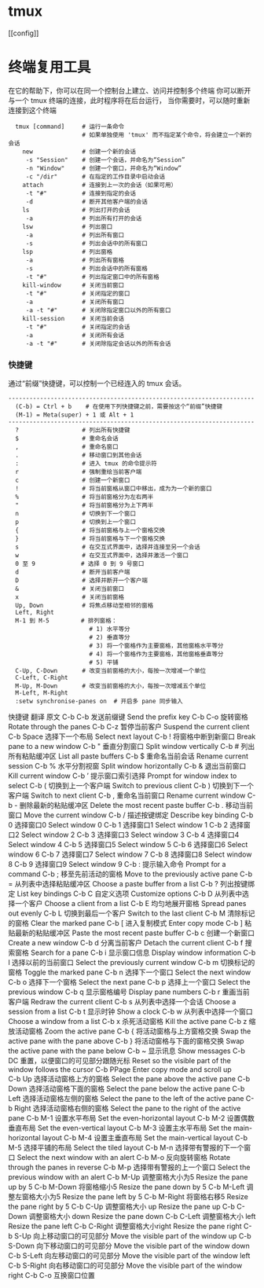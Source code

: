 # tmux

[[config]]

# 终端复用工具
 在它的帮助下，你可以在同一个控制台上建立、访问并控制多个终端
 你可以断开与一个 tmux 终端的连接，此时程序将在后台运行， 当你需要时，可以随时重新连接到这个终端

```
  tmux [command]     # 运行一条命令
                     # 如果单独使用 'tmux' 而不指定某个命令，将会建立一个新的会话
    new              # 创建一个新的会话
     -s "Session"    # 创建一个会话，并命名为“Session”
     -n "Window"     # 创建一个窗口，并命名为“Window”
     -c "/dir"       # 在指定的工作目录中启动会话
    attach           # 连接到上一次的会话（如果可用）
     -t "#"          # 连接到指定的会话
     -d              # 断开其他客户端的会话
    ls               # 列出打开的会话
     -a              # 列出所有打开的会话
    lsw              # 列出窗口
     -a              # 列出所有窗口
     -s              # 列出会话中的所有窗口
    lsp              # 列出窗格
     -a              # 列出所有窗格
     -s              # 列出会话中的所有窗格
     -t "#"          # 列出指定窗口中的所有窗格
    kill-window      # 关闭当前窗口
     -t "#"          # 关闭指定的窗口
     -a              # 关闭所有窗口
     -a -t "#"       # 关闭除指定窗口以外的所有窗口
    kill-session     # 关闭当前会话
     -t "#"          # 关闭指定的会话
     -a              # 关闭所有会话
     -a -t "#"       # 关闭除指定会话以外的所有会话
```


### 快捷键

通过“前缀”快捷键，可以控制一个已经连入的 tmux 会话。

```
----------------------------------------------------------------------
  (C-b) = Ctrl + b    # 在使用下列快捷键之前，需要按这个“前缀”快捷键
  (M-1) = Meta(super) + 1 或 Alt + 1
----------------------------------------------------------------------
  ?                  # 列出所有快捷键
  $                  # 重命名会话
  ,                  # 重命名窗口
  .                  # 移动窗口到其他会话
  :                  # 进入 tmux 的命令提示符
  r                  # 强制重绘当前客户端
  c                  # 创建一个新窗口
  !                  # 将当前窗格从窗口中移出，成为为一个新的窗口
  %                  # 将当前窗格分为左右两半
  "                  # 将当前窗格分为上下两半
  n                  # 切换到下一个窗口
  p                  # 切换到上一个窗口
  {                  # 将当前窗格与上一个窗格交换
  }                  # 将当前窗格与下一个窗格交换
  s                  # 在交互式界面中，选择并连接至另一个会话
  w                  # 在交互式界面中，选择并激活一个窗口
  0 至 9             # 选择 0 到 9 号窗口
  d                  # 断开当前客户端
  D                  # 选择并断开一个客户端
  &                  # 关闭当前窗口
  x                  # 关闭当前窗格
  Up, Down           # 将焦点移动至相邻的窗格
  Left, Right
  M-1 到 M-5         # 排列窗格：
                       # 1) 水平等分
                       # 2) 垂直等分
                       # 3) 将一个窗格作为主要窗格，其他窗格水平等分
                       # 4) 将一个窗格作为主要窗格，其他窗格垂直等分
                       # 5) 平铺
  C-Up, C-Down       # 改变当前窗格的大小，每按一次增减一个单位
  C-Left, C-Right
  M-Up, M-Down       # 改变当前窗格的大小，每按一次增减五个单位
  M-Left, M-Right
  :setw synchronise-panes on  # 开启多 pane 同步输入
```

快捷键	翻译	原文
C-b C-b	发送前缀键	Send the prefix key
C-b C-o	旋转窗格	Rotate through the panes
C-b C-z	暂停当前客户	Suspend the current client
C-b Space	选择下一个布局	Select next layout
C-b !	将窗格中断到新窗口	Break pane to a new window
C-b "	垂直分割窗口	Split window vertically
C-b #	列出所有粘贴缓冲区	List all paste buffers
C-b $	重命名当前会话	Rename current session
C-b %	水平分割视窗	Split window horizontally
C-b &	退出当前窗口	Kill current window
C-b ’	提示窗口索引选择	Prompt for window index to select
C-b (	切换到上一个客户端	Switch to previous client
C-b )	切换到下一个客户端	Switch to next client
C-b ,	重命名当前窗口	Rename current window
C-b -	删除最新的粘贴缓冲区	Delete the most recent paste buffer
C-b .	移动当前窗口	Move the current window
C-b /	描述按键绑定	Describe key binding
C-b 0	选择窗口0	Select window 0
C-b 1	选择窗口1	Select window 1
C-b 2	选择窗口2	Select window 2
C-b 3	选择窗口3	Select window 3
C-b 4	选择窗口4	Select window 4
C-b 5	选择窗口5	Select window 5
C-b 6	选择窗口6	Select window 6
C-b 7	选择窗口7	Select window 7
C-b 8	选择窗口8	Select window 8
C-b 9	选择窗口9	Select window 9
C-b :	提示输入命令	Prompt for a command
C-b ;	移至先前活动的窗格	Move to the previously active pane
C-b =	从列表中选择粘贴缓冲区	Choose a paste buffer from a list
C-b ?	列出按键绑定	List key bindings
C-b C	自定义选项	Customize options
C-b D	从列表中选择一个客户	Choose a client from a list
C-b E	均匀地展开窗格	Spread panes out evenly
C-b L	切换到最后一个客户	Switch to the last client
C-b M	清除标记的窗格	Clear the marked pane
C-b [	进入复制模式	Enter copy mode
C-b ]	粘贴最新的粘贴缓冲区	Paste the most recent paste buffer
C-b c	创建一个新窗口	Create a new window
C-b d	分离当前客户	Detach the current client
C-b f	搜索窗格	Search for a pane
C-b i	显示窗口信息	Display window information
C-b l	选择以前的当前窗口	Select the previously current window
C-b m	切换标记的窗格	Toggle the marked pane
C-b n	选择下一个窗口	Select the next window
C-b o	选择下一个窗格	Select the next pane
C-b p	选择上一个窗口	Select the previous window
C-b q	显示窗格编号	Display pane numbers
C-b r	重画当前客户端	Redraw the current client
C-b s	从列表中选择一个会话	Choose a session from a list
C-b t	显示时钟	Show a clock
C-b w	从列表中选择一个窗口	Choose a window from a list
C-b x	杀死活动窗格	Kill the active pane
C-b z	缩放活动窗格	Zoom the active pane
C-b {	将活动窗格与上方窗格交换	Swap the active pane with the pane above
C-b }	将活动窗格与下面的窗格交换	Swap the active pane with the pane below
C-b ~	显示讯息	Show messages
C-b DC	重置，以便窗口的可见部分跟随光标	Reset so the visible part of the window follows the cursor
C-b PPage	Enter copy mode and scroll up	
C-b Up	选择活动窗格上方的窗格	Select the pane above the active pane
C-b Down	选择活动窗格下面的窗格	Select the pane below the active pane
C-b Left	选择活动窗格左侧的窗格	Select the pane to the left of the active pane
C-b Right	选择活动窗格右侧的窗格	Select the pane to the right of the active pane
C-b M-1	设置水平布局	Set the even-horizontal layout
C-b M-2	设置偶数垂直布局	Set the even-vertical layout
C-b M-3	设置主水平布局	Set the main-horizontal layout
C-b M-4	设置主垂直布局	Set the main-vertical layout
C-b M-5	选择平铺的布局	Select the tiled layout
C-b M-n	选择带有警报的下一个窗口	Select the next window with an alert
C-b M-o	反向旋转窗格	Rotate through the panes in reverse
C-b M-p	选择带有警报的上一个窗口	Select the previous window with an alert
C-b M-Up	调整窗格大小为5	Resize the pane up by 5
C-b M-Down	将窗格缩小5	Resize the pane down by 5
C-b M-Left	调整左窗格大小为5	Resize the pane left by 5
C-b M-Right	将窗格右移5	Resize the pane right by 5
C-b C-Up	调整窗格大小 up	Resize the pane up
C-b C-Down	调整窗格大小 down	Resize the pane down
C-b C-Left	调整窗格大小 left	Resize the pane left
C-b C-Right	调整窗格大小right	Resize the pane right
C-b S-Up	向上移动窗口的可见部分	Move the visible part of the window up
C-b S-Down	向下移动窗口的可见部分	Move the visible part of the window down
C-b S-Left	向左移动窗口的可见部分	Move the visible part of the window left
C-b S-Right	向右移动窗口的可见部分	Move the visible part of the window right
C-b C-o	互换窗口位置
